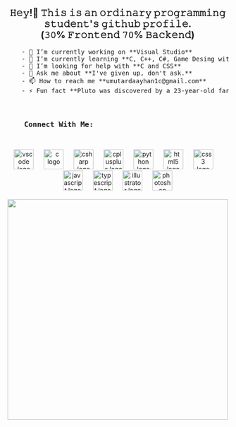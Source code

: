 <h2 align="center">𝙷𝚎𝚢!👋 𝚃𝚑𝚒𝚜 𝚒𝚜 𝚊𝚗 𝚘𝚛𝚍𝚒𝚗𝚊𝚛𝚢 𝚙𝚛𝚘𝚐𝚛𝚊𝚖𝚖𝚒𝚗𝚐 𝚜𝚝𝚞𝚍𝚎𝚗𝚝'𝚜 𝚐𝚒𝚝𝚑𝚞𝚋 𝚙𝚛𝚘𝚏𝚒𝚕𝚎. <br>(𝟹𝟶% 𝙵𝚛𝚘𝚗𝚝𝚎𝚗𝚍 𝟽𝟶% 𝙱𝚊𝚌𝚔𝚎𝚗𝚍)</h2>
    <pre>
    - 🔭 I’m currently working on **Visual Studio**
    - 🌱 I’m currently learning **C, C++, C#, Game Desing with Unity**
    - 🤝 I’m looking for help with **C and CSS**
    - 💬 Ask me about **I've given up, don't ask.**
    - 📫 How to reach me **umutardaayhan1c@gmail.com**
    - ⚡ Fun fact **Pluto was discovered by a 23-year-old farmer, a self-educated astronomer who never went to school.**
      <h3 align="left">    Connect With Me:                                    <img src="https://img.shields.io/static/v1?message=Gmail&logo=gmail&label=&color=D14836&logoColor=white&labelColor=&style=for-the-badge" height="35" alt="gmail logo" />  <img src="https://img.shields.io/static/v1?message=LinkedIn&logo=linkedin&label=&color=0077B5&logoColor=white&labelColor=&style=for-the-badge" height="35" alt="linkedin logo" />  <img src="https://img.shields.io/static/v1?message=Twitter&logo=twitter&label=&color=1DA1F2&logoColor=white&labelColor=&style=for-the-badge" height="35" alt="twitter logo" /></h3></pre>
    <br clear="both">
    <div align="center">
        <img src="https://cdn.jsdelivr.net/gh/devicons/devicon/icons/vscode/vscode-original.svg"
            height="45" alt="vscode logo" />
        <img width="15" />
        <img src="https://cdn.jsdelivr.net/gh/devicons/devicon/icons/c/c-original.svg"
            height="45" alt="c logo" />
        <img width="15" />
        <img src="https://cdn.jsdelivr.net/gh/devicons/devicon/icons/csharp/csharp-original.svg"
            height="45" alt="csharp logo" />
        <img width="15" />
        <img src="https://cdn.jsdelivr.net/gh/devicons/devicon/icons/cplusplus/cplusplus-original.svg"
            height="45" alt="cplusplus logo" />
        <img width="15" />
        <img src="https://cdn.jsdelivr.net/gh/devicons/devicon/icons/python/python-original.svg"
            height="45" alt="python logo" />
        <img width="15" />
        <img src="https://cdn.jsdelivr.net/gh/devicons/devicon/icons/html5/html5-original.svg"
            height="45" alt="html5 logo" />
        <img width="15" />
        <img src="https://cdn.jsdelivr.net/gh/devicons/devicon/icons/css3/css3-original.svg"
            height="45" alt="css3 logo" />
        <img width="15" />
        <img src="https://cdn.jsdelivr.net/gh/devicons/devicon/icons/javascript/javascript-original.svg"
            height="45" alt="javascript logo" />
        <img width="15" />
        <img src="https://cdn.jsdelivr.net/gh/devicons/devicon/icons/typescript/typescript-original.svg"
            height="45" alt="typescript logo" />
        <img width="15" />
        <img src="https://cdn.jsdelivr.net/gh/devicons/devicon/icons/illustrator/illustrator-plain.svg"
            height="45" alt="illustrator logo" />
        <img width="15" />
        <img src="https://cdn.jsdelivr.net/gh/devicons/devicon/icons/photoshop/photoshop-plain.svg"
            height="45" alt="photoshop logo" />
    </div>
    <br>
    <div align="center">
        <img height="500"
            src="https://user-images.githubusercontent.com/74038190/225813708-98b745f2-7d22-48cf-9150-083f1b00d6c9.gif" />
    </div>
